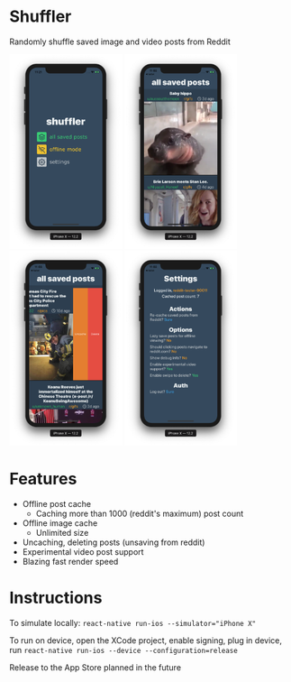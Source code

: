 # Shuffler
Randomly shuffle saved image and video posts from Reddit

<img src="img_examples/main.png" alt="main" width="200"></img>
<img src="img_examples/posts.png" alt="posts" width="200"></img>
<img src="img_examples/deleting.png" alt="deleting" width="200"></img>
<img src="img_examples/settings.png" alt="settings" width="200"></img>

# Features

* Offline post cache
    * Caching more than 1000 (reddit's maximum) post count
* Offline image cache
    * Unlimited size
* Uncaching, deleting posts (unsaving from reddit)
* Experimental video post support
* Blazing fast render speed

# Instructions

To simulate locally: `react-native run-ios --simulator="iPhone X"`

To run on device, open the XCode project, enable signing, plug in device, run `react-native run-ios --device --configuration=release`

Release to the App Store planned in the future
